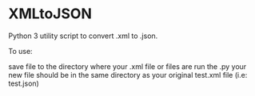 # XMLtoJSON 

Python 3 utility script to convert .xml to .json.

To use:

save file to the directory where your .xml file or files are
run the .py
your new file should be in the same directory as your original test.xml file (i.e: test.json)
